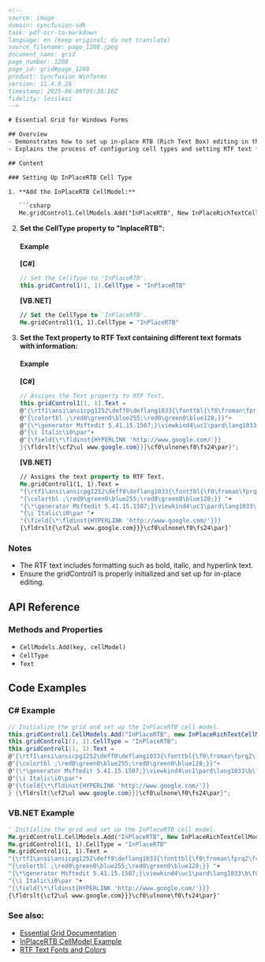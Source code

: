 ```html
<!-- 
source: image
domain: syncfusion-sdk
task: pdf-ocr-to-markdown
language: en (keep original; do not translate)
source_filename: page_1208.jpeg
document_name: grid
page_number: 1208
page_id: grid#page_1208
product: Syncfusion Winforms
version: 11.4.0.26
timestamp: 2025-08-09T05:38:10Z
fidelity: lossless
-->

# Essential Grid for Windows Forms

## Overview
- Demonstrates how to set up in-place RTB (Rich Text Box) editing in the Essential Grid control.
- Explains the process of configuring cell types and setting RTF text formats with examples in both C# and VB.NET.

## Content

### Setting Up InPlaceRTB Cell Type

1. **Add the InPlaceRTB CellModel:**

   ```csharp
   Me.gridControl1.CellModels.Add("InPlaceRTB", New InPlaceRichTextCellModel(Me.gridControl1.Model))
   ```

2. **Set the CellType property to "InplaceRTB":**

   #### Example

   **[C#]**

   ```csharp
   // Set the CellType to 'InPlaceRTB'.
   this.gridControl1(1, 1).CellType = "InPlaceRTB"
   ```

   **[VB.NET]**

   ```vb
   // Set the CellType to 'InPlaceRTB'.
   Me.gridControl1(1, 1).CellType = "InPlaceRTB"
   ```

3. **Set the Text property to RTF Text containing different text formats with information:**

   #### Example

   **[C#]**

   ```csharp
   // Assigns the Text property to RTF Text.
   this.gridControl1[1, 1].Text =
   @"{\rtf1\ansi\ansicpg1252\deff0\deflang1033{\fonttbl{\f0\froman\fprq2\fcharset0 Times New Roman;}}"+
   @"{\colortbl ;\red0\green0\blue255;\red0\green0\blue128;}}"+
   @"{\*\generator Msftedit 5.41.15.1507;}\viewkind4\uc1\pard\lang1033\b\f0\fs24 Bold\b0\par"+
   @"{\i Italic\i0\par"+
   @"{\field{\*\fldinst{HYPERLINK 'http://www.google.com/'}}
   }{\fldrslt{\cf2\ul www.google.com}}}\cf0\ulnone\f0\fs24\par}";
   ```

   **[VB.NET]**

   ```vb
   // Assigns the text property to RTF Text.
   Me.gridControl1(1, 1).Text =
   "{\rtf1\ansi\ansicpg1252\deff0\deflang1033{\fonttbl{\f0\froman\fprq2\fcharset0 Times New Roman;}} "+
   "{\colortbl ;\red0\green0\blue255;\red0\green0\blue128;}} "+
   "{\*\generator Msftedit 5.41.15.1507;}\viewkind4\uc1\pard\lang1033\b\f0\fs24 Bold\b0\par "+
   "{\i Italic\i0\par "+
   "{\field{\*\fldinst{HYPERLINK 'http://www.google.com/'}}}
   {\fldrslt{\cf2\ul www.google.com}}}\cf0\ulnone\f0\fs24\par}"
   ```

### Notes
- The RTF text includes formatting such as bold, italic, and hyperlink text.
- Ensure the gridControl1 is properly initialized and set up for in-place editing.

## API Reference

### Methods and Properties
- `CellModels.Add(key, cellModel)`
- `CellType`
- `Text`

## Code Examples

### C# Example

```csharp
// Initialize the grid and set up the InPlaceRTB cell model.
this.gridControl1.CellModels.Add("InPlaceRTB", new InPlaceRichTextCellModel(this.gridControl1.Model));
this.gridControl1(1, 1).CellType = "InPlaceRTB";
this.gridControl1(1, 1).Text =
@"{\rtf1\ansi\ansicpg1252\deff0\deflang1033{\fonttbl{\f0\froman\fprq2\fcharset0 Times New Roman;}}"+
@"{\colortbl ;\red0\green0\blue255;\red0\green0\blue128;}}"+
@"{\*\generator Msftedit 5.41.15.1507;}\viewkind4\uc1\pard\lang1033\b\f0\fs24 Bold\b0\par"+
@"{\i Italic\i0\par"+
@"{\field{\*\fldinst{HYPERLINK 'http://www.google.com/'}}
} {\fldrslt{\cf2\ul www.google.com}}}\cf0\ulnone\f0\fs24\par}";
```

### VB.NET Example

```vb
' Initialize the grid and set up the InPlaceRTB cell model.
Me.gridControl1.CellModels.Add("InPlaceRTB", New InPlaceRichTextCellModel(Me.gridControl1.Model))
Me.gridControl1(1, 1).CellType = "InPlaceRTB"
Me.gridControl1(1, 1).Text =
"{\rtf1\ansi\ansicpg1252\deff0\deflang1033{\fonttbl{\f0\froman\fprq2\fcharset0 Times New Roman;}} "+
"{\colortbl ;\red0\green0\blue255;\red0\green0\blue128;}} "+
"{\*\generator Msftedit 5.41.15.1507;}\viewkind4\uc1\pard\lang1033\b\f0\fs24 Bold\b0\par "+
"{\i Italic\i0\par "+
"{\field{\*\fldinst{HYPERLINK 'http://www.google.com/'}}}
{\fldrslt{\cf2\ul www.google.com}}}\cf0\ulnone\f0\fs24\par}"
```

### See also:

- [Essential Grid Documentation](https://www.syncfusion.com/documentation/windows-forms/grid)
- [InPlaceRTB CellModel Example](https://www.syncfusion.com/kb/1606)
- [RTF Text Fonts and Colors](https://www.syncfusion.com/kb/1607)

<!-- tags: [syncfusion, windowsforms, grid, inplaceRTB, cellmodel, rtf_text] keywords: [inplace rich text box, cell type, text property, bold, italic, hyperlink, example] -->
```
